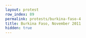 ```yaml
---
layout: protest
row_index: 89
permalink: protests/burkina-faso-4
title: Burkina Faso, November 2011
hidden: true
---
```

